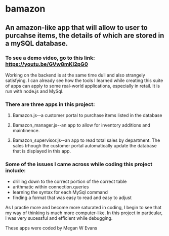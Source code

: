 # bamazon

## An amazon-like app that will allow to user to purcahse items, the details of which are stored in a mySQL database. 

### To see a demo video, go to this link: https://youtu.be/GVw8mKj2pG0

Working on the backend is at the same time dull and also strangely satisfying. I can already see how the tools I learned while creating this suite of apps can apply to some real-world applications, especially in retail. It is run with node.js and MySql.

### There are three apps in this project:
1. Bamazon.js--a customer portal to purchase items listed in the database

2. Bamazon_manager.js--an app to allow for inventory additions and maintinence. 

3. Bamazon_supervisor.js--an app to read total sales by department. The sales trhough the customer portal automatically update the database that is displayed in this app. 

### Some of the issues I came across while coding this project include:
* drilling down to the correct portion of the correct table
* arithmatic within connection.queries
* learning the syntax for each MySql command
* finding a format that was easy to read and easy to adjust

As I practie more and become more saturated in coding, I begin to see that my way of thinking is much more computer-like. In this project in particular, I was very sucessful and efficient while debugging. 

These apps were coded by Megan W Evans
